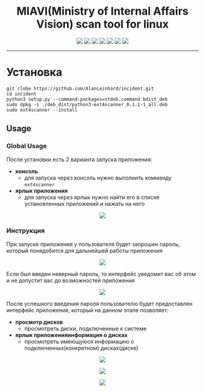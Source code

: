 <h1 align="center">MIAVI(Ministry of Internal Affairs Vision) scan tool for linux</h1>

<p align="center">

<img src="https://img.shields.io/badge/made%20by-INCEDOS-blueviolet" >

<img src="https://img.shields.io/badge/python-v3.8.10-blueviolet">

<img src="https://img.shields.io/badge/PyQt5-v5.15.6-blueviolet">

<img src="https://badges.frapsoft.com/os/v1/open-source.svg?v=103" >

<img src="https://img.shields.io/github/stars/AlanLeinhard/incident.svg?style=flat">

<img src="https://img.shields.io/github/languages/top/AlanLeinhard/incident.svg">

<img src="https://img.shields.io/github/issues/AlanLeinhard/incident.svg">

<!-- <img src="https://img.shields.io/badge/PRs-welcome-brightgreen.svg?style=flat"> -->
</p>

---
# Установка

`git clobe https://github.com/AlanLeinhard/incident.git`<br>
`cd incident`<br>
`python3 setup.py --command-packages=stdeb.command bdist_deb`<br>
`sudo dpkg -i ./deb_dist/python3-ext4scanner_0.1.1-1_all.deb`<br>
`sudo ext4scanner --install`<br>

## Usage

### Global Usage

После установки есть 2 варианта запуска приложения:


- **консоль**
  - для запуска через консоль нужно выполнить комманду `ext4scanner`
- **ярлык приложения**
  - для запуска через ярлык нужно найти его в списке установленных приложений и нажать на него

<p align="center"><img src="https://i.ibb.co/M8N2wVx/screen-icon.png"></p>

### Инструкция
При запуске приложения у пользователя будет запрошен пароль, который понядобится для дальнейшей работы приложения

<p align="center"><img src="https://i.ibb.co/VLBGLBM/screen-sudo.png"></p>

Если был введен неверный пароль, то интерфейс уведомит вас об этом и не допустит вас до возможностей приложения

<p align="center"><img src="https://i.ibb.co/8cvcy7r/screen-sudo-false.png"></p>

После успешного введения пароля пользователю будет предоставлен интерфейс приложения, который на данном этапе позволяет:


- **просмотр дисков**
  - просмотреть диски, подключенные к системе
- **ярлык приложенияинформация о дисках**
  - просмотреть имеющуюся информацию о подключенных(конкретном) дисках(диске)

<p align="center"><img src="https://i.ibb.co/tL17zzR/screen-inter-1.png"></p>

<p align="center"><img src="https://i.ibb.co/9bj7sFV/screen-inter-2.png"></p>

<p align="center"><img src="https://i.ibb.co/j8qTfSb/screen-inter-3.png" ></p>
  





<!-- 

sudo apt-get install python3-pyqt5
sudo apt-get install qtcreator pyqt5-dev-tools
sudo apt-get install qttools5-dev-tools
pyuic5 -x script2.ui -o script2.py

pytopip

python3 setup.py sdist
pip install dist/EXT4_SCANNER-0.1.1.tar.gz


pytodeb

python3 setup.py --command-packages=stdeb.command bdist_deb
sudo dpkg -i ./deb_dist/python3-ext4scanner_0.1.1-1_all.deb


cd /usr/bin
ext4scanner


dpkg -l | grep ext4
sudo dpkg -r ext4scanner 





python3 setup.py --command-packages=stdeb.command bdist_deb && sudo dpkg -r ext4scanner && sudo dpkg -i ./deb_dist/python3-ext4scanner_0.1.1-1_all.deb && ext4scanner

 -->